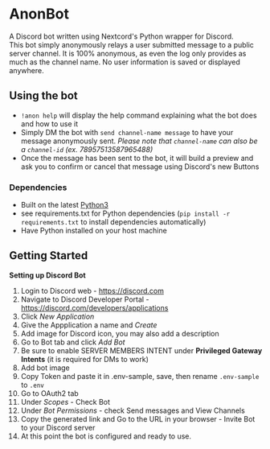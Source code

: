 # AnonBot

A Discord bot written using Nextcord's Python wrapper for Discord.   
This bot simply anonymously relays a user submitted message to a public server channel.
It is 100% anonymous, as even the log only provides as much as the channel name.  No user information is saved or displayed anywhere.



## Using the bot
* `!anon help` will display the help command explaining what the bot does and how to use it
* Simply DM the bot with `send channel-name message` to have your message anonymously sent.
*Please note that `channel-name` can also be a `channel-id` (ex. 78957513587965488)*
* Once the message has been sent to the bot, it will build a preview and ask you to confirm or cancel that message using Discord's new Buttons


### Dependencies

* Built on the latest [Python3](https://www.python.org/downloads/)
* see requirements.txt for Python dependencies (`pip install -r requirements.txt` to install dependencies automatically)
* Have Python installed on your host machine

## Getting Started

**Setting up Discord Bot**
1. Login to Discord web - https://discord.com
2. Navigate to Discord Developer Portal - https://discord.com/developers/applications
3. Click *New Application*
4. Give the Appplication a name and *Create*
5. Add image for Discord icon, you may also add a description
6. Go to Bot tab and click *Add Bot*
7. Be sure to enable SERVER MEMBERS INTENT under **Privileged Gateway Intents** (it is required for DMs to work)
8. Add bot image
9. Copy Token and paste it in .env-sample, save, then rename `.env-sample` to `.env`
10. Go to OAuth2 tab
11. Under *Scopes* - Check Bot
12. Under *Bot Permissions* - check Send messages and View Channels
13. Copy the generated link and Go to the URL in your browser - Invite Bot to your Discord server
14. At this point the bot is configured and ready to use.  




